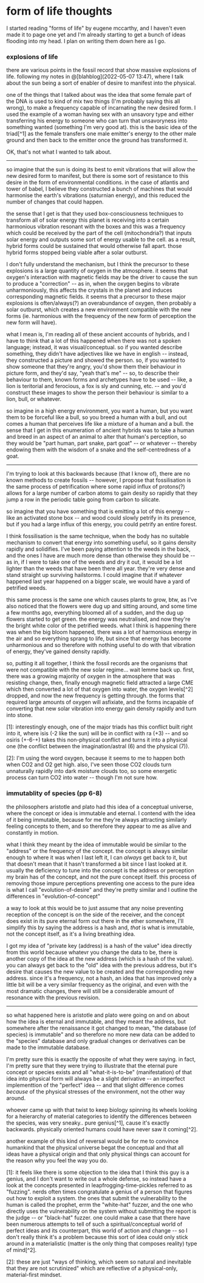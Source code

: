 # form of life thoughts

I started reading "forms of life" by eugene mccarthy, and I haven't even made it to page one yet and I'm already starting to get a bunch of ideas flooding into my head. I plan on writing them down here as I go.

### explosions of life

there are various points in the fossil record that show massive explosions of life. following my notes in @[blahblog](2022-05-07 13:47), where I talk about the sun being a sort of enabler of desire to manifest into the physical.

one of the things that I talked about was the idea that some female part of the DNA is used to kind of mix two things (I'm probably saying this all wrong), to make a frequency capable of incarnating the new desired form. I used the example of a woman having sex with an unsavory type and either transferring his energy to someone who can turn that unsavoryness into something wanted (something I'm very good at). this is the basic idea of the triad[^1] as the female transfers one male emitter's energy to the other male ground and then back to the emitter once the ground has transformed it.

OK, that's not what I wanted to talk about.

---

so imagine that the sun is doing its best to emit vibrations that will allow the new desired form to manifest, but there is some sort of resistance to this desire in the form of environmental conditions. in the case of atlantis and tower of babel, I believe they constructed a bunch of machines that would harmonise the earth's vibrations (saturnian energy), and this reduced the number of changes that could happen.

the sense that I get is that they used box-consciousness techniques to transform all of solar energy this planet is receiving into a certain harmonious vibration resonant with the boxes and this was a frequency which could be received by the part of the cell (mitochondria?) that inputs solar energy and outputs some sort of energy usable to the cell. as a result, hybrid forms could be sustained that would otherwise fall apart. those hybrid forms stopped being viable after a solar outburst.

I don't fully understand the mechanism, but I think the precursor to these explosions is a large quantity of oxygen in the atmosphere. it seems that oxygen's interaction with magnetic fields may be the driver to cause the sun to produce a "correction" -- as in, when the oxygen begins to vibrate unharmoniously, this affects the crystals in the planet and induces corresponding magnetic fields. it seems that a precursor to these major explosions is often/always(?) an overabundance of oxygen, then probably a solar outburst, which creates a new environment compatible with the new forms (ie. harmonious with the frequency of the new form of perception the new form will have).

what I mean is, I'm reading all of these ancient accounts of hybrids, and I have to think that a lot of this happened when there was not a spoken language; instead, it was visual/conceptual. so if you wanted describe something, they didn't have adjectives like we have in english -- instead, they constructed a picture and showed the person. so, if you wanted to show someone that they're angry, you'd show them their behaviour in picture form, and they'd say, "yeah that's me" -- so, to describe their behaviour to them, known forms and archetypes have to be used -- like, a lion is teritorial and ferocious, a fox is sly and cunning, etc. -- and you'd construct these images to show the person their behaviour is similar to a lion, bull, or whatever.

so imagine in a high energy environment, you want a human, but you want them to be forceful like a bull, so you breed a human with a bull, and out comes a human that perceives life like a mixture of a human and a bull. the sense that I get in this enumeration of ancient hybrids was to take a human and breed in an aspect of an animal to alter that human's perception, so they would be "part human, part snake, part goat" -- or whatever -- thereby endowing them with the wisdom of a snake and the self-centredness of a goat.

---

I'm trying to look at this backwards because (that I know of), there are no known methods to create fossils -- however, I propose that fossilisation is the same process of petrification where some rapid influx of protons(?) allows for a large number of carbon atoms to gain desity so rapidly that they jump a row in the periodic table going from carbon to silicate.

so imagine that you have something that is emitting a lot of this energy -- like an activated stone box -- and wood could slowly petrify in its presence, but if you had a large influx of this energy, you could petrify an entire forest.

I think fossilisation is the same technique, when the body has no suitable mechanism to convert that energy into something useful, so it gains density rapidly and solidifies. I've been paying attention to the weeds in the back, and the ones I have are much more dense than otherwise they should be -- as in, if I were to take one of the weeds and dry it out, it would be a lot lighter than the weeds that have been there all year. they're very dense and stand straight up surviving hailstorms. I could imagine that if whatever happened last year happened on a bigger scale, we would have a yard of petrified weeds.

this same process is the same one which causes plants to grow, btw, as I've also noticed that the flowers were dug up and sitting around, and some time a few months ago, everything bloomed all of a sudden, and the dug up flowers started to get green. the energy was neutralised, and now they're the bright white color of the petrified weeds. what I think is happening there was when the big bloom happened, there was a lot of harmonious energy in the air and so everything sprang to life, but since that energy has become unharmonious and so therefore with nothing useful to do with that vibration of energy, they've gained density rapidly.

so, putting it all together, I think the fossil records are the organisms that were not compatible with the new solar regime... wait lemme back up. first, there was a growing majority of oxygen in the atmosphere that was resisting change, then, finally enough magnetic field attracted a large CME which then converted a lot of that oxygen into water, the oxygen levels[^2] dropped, and now the new frequency is getting through. the forms that required large amounts of oxygen will asfixiate, and the forms incapable of converting that new solar vibration into energy gain density rapidly and turn into stone.

[1]: interestingly enough, one of the major triads has this conflict built right into it, where isis (-2 like the sun) will be in conflict with ra (+3) -- and so osiris (+-6-+) takes this non-physical conflict and turns it into a physical one (the conflict between the imagination/astral (6) and the physical (7)).

[2]: I'm using the word oxygen, because it seems to me to happen both when CO2 and O2 get high. also, I've seen those CO2 clouds turn unnaturally rapidly into dark moisture clouds too, so some energetic process can turn CO2 into water -- though I'm not sure how.

### immutablity of species (pp 6-8)

the philosophers aristotle and plato had this idea of a conceptual universe, where the concept or idea is immutable and eternal. I contend with the idea of it being immutable, because for me they're always attracting similarly feeling concepts to them, and so therefore they appear to me as alive and constantly in motion.

what I think they meant by the idea of immutable would be similar to the "address" or the frequency of the concept. the concept is always similar enough to where it was when I last left it, I can *always* get back to it, but that doesn't mean that it hasn't transformed a bit since I last looked at it. usually the deficiency to tune into the concept is the address or perception my brain has of the concept, and not the pure concept itself. this process of removing those impure perceptions preventing one access to the pure idea is what I call "evolution-of-desire" and they're pretty similar and I outline the differences in "evolution-of-concept"

a way to look at this would be to just assume that any noise preventing reception of the concept is on the side of the receiver, and the concept does exist in its pure eternal form out there in the ether somewhere, I'll simplify this by saying the address is a hash and, *that* is what is immutable, not the concept itself, as it's a living breathing idea.

I got my idea of "private key (address) is a hash of the value" idea directly from this world because whatevr you change the data to be, there is another copy of the idea at the new address (which is a hash of the value). you can always get back to the "old" idea with the previous address, but it's desire that causes the new value to be created and the corresponding new address. since it's a frequency, not a hash, an idea that has improved only a little bit will be a very similar frequency as the original, and even with the most dramatic changes, there will still be a considerable amount of resonance with the previous revision.

---

so what happened here is aristotle and plato were going on and on about how the idea is eternal and immutable, and they meant the address, but somewhere after the renaissance it got changed to mean, "the database (of species) is immutable" and so therefore no more new data can be added to the "species" database and only gradual changes or derivatives can be made to the immutable database.

I'm pretty sure this is exactly the opposite of what they were saying. in fact, I'm pretty sure that they were trying to illustrate that the eternal pure concept or species exists and all "what-it-is-to-be" (manifestation) of that idea into physical form will always be a slight derivative -- an imperfect implementtion of the "perfect" idea -- and that slight difference comes *because* of the physical stresses of the environment, not the other way around.

whoever came up with that twist to keep biology spinning its wheels looking for a heierarchy of material categories to identify the differences between the species, was very sneaky.. pure genius[^1], cause it's exactly backwards. physically oriented humans could have never saw it coming[^2].

another example of this kind of reversal would be for me to convince humankind that the physical universe begat the conceptual and that all ideas have a physical origin and that only physical things can account for the reason why you feel the way you do.

[1]: it feels like there is some objection to the idea that I think this guy is a genius, and I don't want to write out a whole defense, so instead have a look at the concepts presented in leapfrogging-time-pickles referred to as "fuzzing". nerds often times congratulate a genius of a person that figures out how to exploit a system. the ones that submit the vulnerability to the human is called the prophet, errm the "white-hat" fuzzer, and the one who directly uses the vulnerability on the system without submitting the report is the judge -- or "black-hat" fuzzer. one could make a case that there have been numerous attempts to tell of such a spiritual/conceptual world of perfect ideas and its counterpart, this world of action and change -- so I don't really think it's a problem because this sort of idea could only stick around in a materialistic (matter is the only thing that composes reality) type of mind[^2].

[2]: these are just "ways of thinking, which seem so natural and inevitable that they are not scrutinized" which are reflective of a physical-only, material-first mindset.
